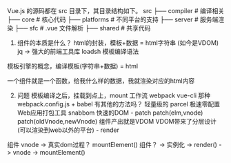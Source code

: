 Vue.js 的源码都在 src 目录下，其目录结构如下。
src
├── compiler        # 编译相关 
├── core            # 核心代码 
├── platforms       # 不同平台的支持
├── server          # 服务端渲染
├── sfc             # .vue 文件解析
├── shared          # 共享代码



1. 组件的本质是什么？  html的封装，模板+数据 = html字符串 (如今是VDOM)
  jq -> 强大的前端工具库 loadsh 模板编译语法

  模板引擎的概念，编译模板(字符串+数据) = html

  一个组件就是一个函数，给我什么样的数据，我就渲染对应的html内容

  2. 问题
    模板编译之后，挂载到点上，mount
    工作流 webpack  vue-cli  那种 
    webpack.config.js + babel  有其他的方法吗？
    轻量级的  parcel  极速零配置Web应用打包工具
    snabbom 快速的DOM
    - patch
      patch(elm,vnode)
      patch(oldVnode,newVnode)
      组件产出就是VDOM
      VDOM带来了分层设计(可以渲染到web以外的平台)
    - render

  组件 vnode -> 真实dom过程？
  mountElement()
  组件？ -> 实例化 -> render() -> vnode -> mountElement()
  